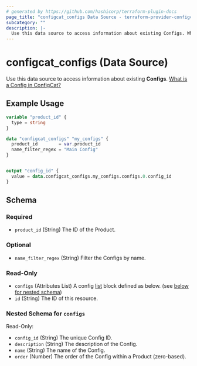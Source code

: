 ```yaml
---
# generated by https://github.com/hashicorp/terraform-plugin-docs
page_title: "configcat_configs Data Source - terraform-provider-configcat"
subcategory: ""
description: |-
  Use this data source to access information about existing Configs. What is a Config in ConfigCat? https://configcat.com/docs/main-concepts
---
```


# configcat_configs (Data Source)

Use this data source to access information about existing **Configs**. [What is a Config in ConfigCat?](https://configcat.com/docs/main-concepts)

## Example Usage

```terraform
variable "product_id" {
  type = string
}

data "configcat_configs" "my_configs" {
  product_id        = var.product_id
  name_filter_regex = "Main Config"
}


output "config_id" {
  value = data.configcat_configs.my_configs.configs.0.config_id
}
```

<!-- schema generated by tfplugindocs -->
## Schema

### Required

- `product_id` (String) The ID of the Product.

### Optional

- `name_filter_regex` (String) Filter the Configs by name.

### Read-Only

- `configs` (Attributes List) A config [list](https://www.terraform.io/docs/configuration/types.html#list-) block defined as below. (see [below for nested schema](#nestedatt--configs))
- `id` (String) The ID of this resource.

<a id="nestedatt--configs"></a>
### Nested Schema for `configs`

Read-Only:

- `config_id` (String) The unique Config ID.
- `description` (String) The description of the Config.
- `name` (String) The name of the Config.
- `order` (Number) The order of the Config within a Product (zero-based).
